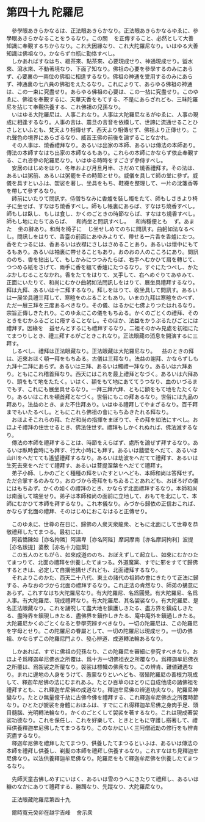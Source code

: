 # 第四十九 陀羅尼
　參學眼あきらかなるは、正法眼あきらかなり。正法眼あきらかなるゆゑに、參學眼あきらかなることをうるなり。この關<img width="16" height="16" src="_ctI_7dm.png" border="0">を正傳すること、必然として大善知識に奉覲するちからなり。これ大因緣なり、これ大陀羅尼なり。いはゆる大善知識は佛祖なり。かならず巾瓶に勤恪すべし。  
　しかあればすなはち、縕茶來、點茶來、心要現成せり、神通現成せり。盥水來、瀉水來、不動著境なり、下面了知なり。佛祖の心要を參學するのみにあらず、心要裏の一兩位の佛祖に相逢するなり。佛祖の神通を受用するのみにあらず、神通裏の七八員の佛祖をえたるなり。これによりて、あらゆる佛祖の神通は、この一束に究盡せり。あらゆる佛祖の心要は、この一拈に究盡せり。このゆゑに、佛祖を奉覲するに、天華天香をもてする、不是にあらざれども、三昧陀羅尼を拈じて奉覲供養する、これ佛祖の兒孫なり。  
　いはゆる大陀羅尼は、人事これなり。人事は大陀羅尼なるがゆゑに、人事の現成に相逢するなり。人事の言は、震旦の言音を依模して、世諦に流通せることひさしといふとも、梵天より相傳せず、西天より相傳せず、佛祖より正傳せり。これ聲色の境界にあらざるなり、威音王佛の前後を論ずることなかれ。  
　その人事は、燒香禮拜なり。あるいは出家の本師、あるいは傳法の本師あり。傳法の本師すなはち出家の本師なるもあり。これらの本師にかならず依止奉覲する、これ咨參の陀羅尼なり。いはゆる時時をすごさず參侍すべし。  
　安居のはじめをはり、冬年および月旦月半、さだめて燒香禮拜す。その法は、あるいは粥前、あるいは粥罷をその時節とせり。威儀を具して師の堂に參ず。威儀を具すといふは、袈裟を著し、坐具をもち、鞋襪を整理して、一片の沈箋香等を帶して參ずるなり。  
　師前にいたりて問訊す。侍僧ちなみに香爐を裝し燭をたて、師もしさきより椅子に坐せば、すなはち燒香すべし。師もし帳裏にあらば、すなはち燒香すべし。師もしは臥し、もしは食し、かくのごときの時節ならば、すなはち燒香すべし。師もし地にたちてあらば、<img width="16" height="16" src="_cigRKYF.png" border="0">和尚坐と問訊すべし。<img width="16" height="16" src="_cigRKYF.png" border="0">和尚穩便とも<img width="16" height="16" src="_cigRKYF.png" border="0">ず。あまた<img width="16" height="16" src="_cigRKYF.png" border="0">坐の辭あり。和尚を椅子に<img width="16" height="16" src="_cigRKYF.png" border="0">じ坐せしめてのちに問訊す。曲躬如法なるべし。問訊しをはりて、香臺の前面にあゆみよりて、帶せる一片香を香爐にたつ。香をたつるには、香あるいは衣襟にさしはさめることあり。あるいは懷中にもてるもあり。あるいは袖裏に帶せることもあり。おのおの人のこころにあり。問訊ののち、香を拈出して、もしかみにつつみたらば、右手へむかひて肩を轉じて、つつめる紙をさげて、兩手に香を縕て香爐にたつるなり。すぐにたつべし、かたぶかしむることなかれ。香をたてをはりて、叉手して、右へめぐりてあゆみて、正面にいたりて、和尚にむかひ曲躬如法問訊しをはりて、展坐具禮拜するなり。拜は九拜、あるいは十二拜するなり。拜しをはりて、收坐具して問訊す。あるいは一展坐具禮三拜して、寒暄をのぶることもあり。いまの九拜は寒暄をのべず、ただ一展三拜を三度あるべきなり。その儀、はるかに七佛よりつたはれるなり。宗旨正傳しきたれり。このゆゑにこの儀をもちゐる。かくのごとくの禮拜、そのときをむかふるごとに癈することなし。そのほか、法益をかうぶるたびごとには禮拜す。因緣を<img width="16" height="16" src="_cigRKYF.png" border="0">益せんとするにも禮拜するなり。二祖そのかみ見處を初祖にたてまつりしとき、禮三拜するがごときこれなり。正法眼藏の消息を開演するに三拜す。  
　しるべし、禮拜は正法眼藏なり。正法眼藏は大陀羅尼なり。<img width="16" height="16" src="_cigRKYF.png" border="0">益のときの拜は、近來おほく頓一拜をもちゐる。古儀は三拜なり。法益の謝拜、かならずしも九拜十二拜にあらず。あるいは三拜、あるいは觸禮一拜なり。あるいは六拜あり。ともにこれ稽首拜なり。西天にはこれを最上禮拜となづく。あるいは六拜あり、頭をもて地をたたく。いはく、額をもて地にあててうつなり、血のいづるまでもす、これにも展坐具せるなり。一拜三拜六拜、ともに額をもて地をたたくなり。あるいはこれを頓首拜となづく。世俗にもこの拜あるなり。世俗には九品の拜あり。法益のとき、また不住拜あり。いはゆる禮拜してやまざるなり。百千拜までもいたるべし。ともにこれら佛祖の會にもちゐきたれる拜なり。  
　おほよそこれらの拜、ただ和尚の指揮をまぼりて、その拜を如法にすべし。おほよそ禮拜の住世せるとき、佛法住世す。禮拜もしかくれぬれば、佛法滅するなり。  
　傳法の本師を禮拜することは、時節をえらばず、處所を論ぜず拜するなり。あるいは臥時食時にも拜す、行大小時にも拜す。あるいは牆壁をへだて、あるいは山川をへだてても遙望禮拜するなり。あるいは劫波をへだてて禮拜す、あるいは生死去來をへだてて禮拜す、あるいは菩提涅槃をへだてて禮拜す。  
　弟子小師、しかのごとく種種の拜をいたすといへども、本師和尚は答拜せず。ただ合掌するのみなり。おのづから奇拜をもちゐることあれども、おぼろげの儀にはもちゐず。かくの如くの禮拜のとき、かならず北面禮拜するなり。本師和尚は南面して端坐せり。弟子は本師和尚の面前に立地して、おもてを北にして、本師にむかひて本師を拜するなり。これ本儀なり。みづから歸依の正信おこれば、かならず北面の禮拜、そのはじめにおこなはると正傳せり。  
  
　このゆゑに、世尊の在日に、歸佛の人衆天衆龍衆、ともに北面にして世尊を恭敬禮拜したてまつる。最初には、  
　阿若憍陳如［亦名拘隣］阿濕卑［亦名阿陛］摩訶摩南［亦名摩訶拘利］波提［亦名跋提］婆敷［亦名十力迦葉］  
　この五人のともがら、如來成道ののち、おぼえずして起立し、如來にむかひたてまつりて、北面の禮拜を供養したてまつる。外道魔黨、すでに邪をすてて歸佛するときは、必定して自搆他搆せざれども、北面禮拜するなり。  
　それよりこのかた、西天二十八代、東土の諸代の祖師の會にきたりて正法に歸する、みなおのづから北面の禮拜するなり。これ正法の肯然なり、師弟の搆意にあらず。これすなはち大陀羅尼なり。有大陀羅尼、名爲圓覺。有大陀羅尼、名爲人事。有大陀羅尼、現成禮拜なり。有大陀羅尼、其名袈裟なり。有大陀羅尼、是名正法眼藏なり。これを誦呪して盡大地を鎭護しきたる、盡方界を鎭成しきたる、盡時界を鎭現しきたる、盡佛界を鎭作しきたる、庵中庵外を鎭通しきたる。大陀羅尼かくのごとくなると參學究辨すべきなり。一切の陀羅尼は、この陀羅尼を字母とせり。この陀羅尼の眷屬として、一切の陀羅尼は現成せり。一切の佛祖、かならずこの陀羅尼門より、發心辨道、成道轉法輪あるなり。  
  
　しかあれば、すでに佛祖の兒孫なり、この陀羅尼を審細に參究すべきなり。おほよそ爲釋迦牟尼佛衣之所覆は、爲十方一切佛祖衣之所覆なり。爲釋迦牟尼佛衣之所覆は、爲袈裟之所覆なり。袈裟は標幟の佛衆なり。この辨肯、難値難遇なり。まれに邊地の人身をうけて、愚蒙なりといへども、宿殖陀羅尼の善根力現成して、釋迦牟尼佛の法にむまれあふ。たとひ百草のほとりに自成他成の諸佛祖を禮拜すとも、これ釋迦牟尼佛の成道なり。釋迦牟尼佛の辨道功夫なり。陀羅尼神變なり。たとひ無量億千劫に古佛今佛を禮拜する、これ釋迦牟尼佛衣之所覆時節なり。ひとたび袈裟を身體におほふは、すでにこれ得釋迦牟尼佛之身肉手足、頭目髓腦、光明轉法輪なり。かくのごとくして袈裟を著するなり。これは現成著袈裟功德なり。これを保任し、これを好樂して、ときとともに守護し搭著して、禮拜供養釋迦牟尼佛したてまつるなり。このなかにいく三阿僧祇劫の修行をも辨肯究盡するなり。  
　釋迦牟尼佛を禮拜したてまつり、供養したてまつるといふは、あるいは傳法の本師を禮拜し供養し、剃髪の本師を禮拜し供養するなり。これすなはち見釋迦牟尼佛なり。以法供養釋迦牟尼佛なり。陀羅尼をもて釋迦牟尼佛を供養したてまつるなり。  
  
　先師天童古佛しめすにいはく、あるいは雪のうへにきたりて禮拜し、あるいは糠のなかにありて禮拜する、勝躅なり、先蹤なり、大陀羅尼なり。  
  
　正法眼藏陀羅尼第四十九  
  
　爾時寬元癸卯在越宇吉峰<img width="16" height="16" src="_cSQgioD.png" border="0">舍示衆